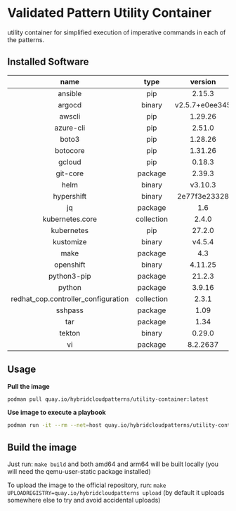 # Validated Pattern Utility Container

utility container for simplified execution of imperative commands in each of the patterns.


## Installed Software

|               name                |  type    |   version    |
|:---------------------------------:|:--------:|:------------:|
|ansible                            |pip       |2.15.3        |
|argocd                             |binary    |v2.5.7+e0ee345|
|awscli                             |pip       |1.29.26       |
|azure-cli                          |pip       |2.51.0        |
|boto3                              |pip       |1.28.26       |
|botocore                           |pip       |1.31.26       |
|gcloud                             |pip       |0.18.3        |
|git-core                           |package   |2.39.3        |
|helm                               |binary    |v3.10.3       |
|hypershift                         |binary    |2e77f3e23328  |
|jq                                 |package   |1.6           |
|kubernetes.core                    |collection|2.4.0         |
|kubernetes                         |pip       |27.2.0        |
|kustomize                          |binary    |v4.5.4        |
|make                               |package   |4.3           |
|openshift                          |binary    |4.11.25       |
|python3-pip                        |package   |21.2.3        |
|python                             |package   |3.9.16        |
|redhat_cop.controller_configuration|collection|2.3.1         |
|sshpass                            |package   |1.09          |
|tar                                |package   |1.34          |
|tekton                             |binary    |0.29.0        |
|vi                                 |package   |8.2.2637      |

## Usage
**Pull the image**
```bash
podman pull quay.io/hybridcloudpatterns/utility-container:latest
```

**Use image to execute a playbook**
```bash
podman run -it --rm --net=host quay.io/hybridcloudpatterns/utility-container:latest ansible-playbook <playbook>.yml
```

## Build the image
Just run: `make build` and both amd64 and arm64 will be built locally (you will need the qemu-user-static package installed)

To upload the image to the official repository, run: `make UPLOADREGISTRY=quay.io/hybridcloudpatterns upload` (by default it uploads somewhere else
to try and avoid accidental uploads)

